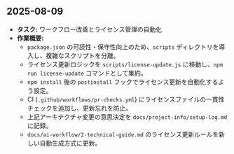 ## 2025-08-09

-   **タスク:** ワークフロー改善とライセンス管理の自動化
-   **作業概要:**
    -   `package.json` の可読性・保守性向上のため、`scripts` ディレクトリを導入し、複雑なスクリプトを分離。
    -   ライセンス更新ロジックを `scripts/license-update.js` に移動し、`npm run license-update` コマンドとして集約。
    -   `npm install` 後の `postinstall` フックでライセンス更新を自動化するよう設定。
    -   CI (`.github/workflows/pr-checks.yml`) にライセンスファイルの一貫性チェックを追加し、更新忘れを防止。
    -   上記アーキテクチャ変更の意思決定を `docs/project-info/setup-log.md` に記録。
    -   `docs/ai-workflow/2-technical-guide.md` のライセンス更新ルールを新しい自動生成方式に更新。